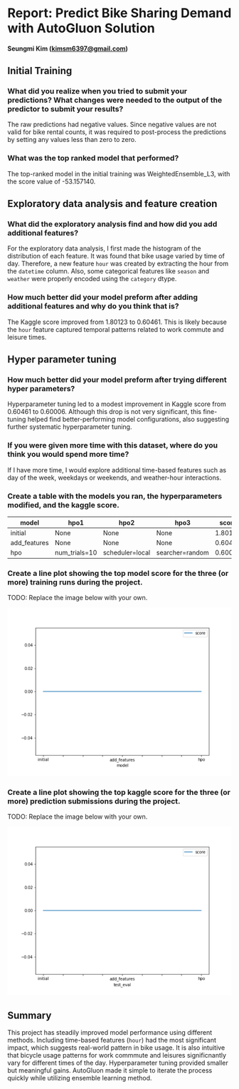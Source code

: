 # Report: Predict Bike Sharing Demand with AutoGluon Solution
#### Seungmi Kim (kimsm6397@gmail.com)

## Initial Training
### What did you realize when you tried to submit your predictions? What changes were needed to the output of the predictor to submit your results?
The raw predictions had negative values. Since negative values are not valid for bike rental counts, it was required to post-process the predictions by setting any values less than zero to zero. 

### What was the top ranked model that performed?
The top-ranked model in the initial training was WeightedEnsemble_L3, with the score value of -53.157140.

## Exploratory data analysis and feature creation
### What did the exploratory analysis find and how did you add additional features?
For the exploratory data analysis, I first made the histogram of the distribution of each feature. It was found that bike usage varied by time of day. Therefore, a new feature `hour` was created by extracting the hour from the `datetime` column. Also, some categorical features like `season` and `weather` were properly encoded using the `category` dtype. 

### How much better did your model preform after adding additional features and why do you think that is?
The Kaggle score improved from 1.80123 to 0.60461. This is likely because the `hour` feature captured temporal patterns related to work commute and leisure times. 

## Hyper parameter tuning
### How much better did your model preform after trying different hyper parameters?
Hyperparameter tuning led to a modest improvement in Kaggle score from 0.60461 to 0.60006. Although this drop is not very significant, this fine-tuning helped find better-performing model configurations, also suggesting further systematic hyperparameter tuning.

### If you were given more time with this dataset, where do you think you would spend more time?
If I have more time, I would explore additional time-based features such as day of the week, weekdays or weekends, and weather-hour interactions. 

### Create a table with the models you ran, the hyperparameters modified, and the kaggle score.
|model|hpo1|hpo2|hpo3|score|
|--|--|--|--|--|
|initial|None|None|None|1.80123|
|add_features|None|None|None|0.60461|
|hpo|num_trials=10|scheduler=local|searcher=random|0.60006|

### Create a line plot showing the top model score for the three (or more) training runs during the project.

TODO: Replace the image below with your own.

![model_train_score.png](img/model_train_score.png)

### Create a line plot showing the top kaggle score for the three (or more) prediction submissions during the project.

TODO: Replace the image below with your own.

![model_test_score.png](img/model_test_score.png)

## Summary
This project has steadily improved model performance using different methods. Including time-based features (`hour`) had the most significant impact, which suggests real-world pattern in bike usage. It is also intuitive that bicycle usage patterns for work commmute and leisures significnantly vary for different times of the day. Hyperparameter tuning provided smaller but meaningful gains. AutoGluon made it simple to iterate the process quickly while utilizing ensemble learning method.

